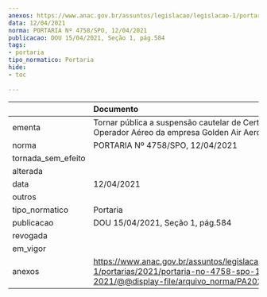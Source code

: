 ```yaml
---
anexos: https://www.anac.gov.br/assuntos/legislacao/legislacao-1/portarias/2021/portaria-no-4758-spo-12-04-2021/@@display-file/arquivo_norma/PA2021-4758.pdf
data: 12/04/2021
norma: PORTARIA Nº 4758/SPO, 12/04/2021
publicacao: DOU 15/04/2021, Seção 1, pág.584
tags:
- portaria
tipo_normatico: Portaria
hide: 
- toc 
 
---
```


|                    | Documento                                                                                                                                            |
|:-------------------|:-----------------------------------------------------------------------------------------------------------------------------------------------------|
| ementa             | Tornar pública a suspensão cautelar de Certificado de Operador Aéreo da empresa Golden Air Aero Táxi Ltda.                                           |
| norma              | PORTARIA Nº 4758/SPO, 12/04/2021                                                                                                                     |
| tornada_sem_efeito |                                                                                                                                                      |
| alterada           |                                                                                                                                                      |
| data               | 12/04/2021                                                                                                                                           |
| outros             |                                                                                                                                                      |
| tipo_normatico     | Portaria                                                                                                                                             |
| publicacao         | DOU 15/04/2021, Seção 1, pág.584                                                                                                                     |
| revogada           |                                                                                                                                                      |
| em_vigor           |                                                                                                                                                      |
| anexos             | https://www.anac.gov.br/assuntos/legislacao/legislacao-1/portarias/2021/portaria-no-4758-spo-12-04-2021/@@display-file/arquivo_norma/PA2021-4758.pdf |